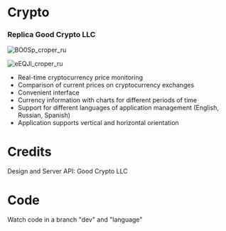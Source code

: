 # Crypto
### Replica Good Crypto LLC

![BO0Sp_croper_ru](https://user-images.githubusercontent.com/32749258/63184579-51022800-c060-11e9-9ba1-9e9c1fa3aee7.jpeg)

![eEQJl_croper_ru](https://user-images.githubusercontent.com/32749258/63184580-519abe80-c060-11e9-88cf-fbc19ec43141.jpeg)


* Real-time cryptocurrency price monitoring
* Comparison of current prices on cryptocurrency exchanges
* Convenient interface
* Currency information with charts for different periods of time
* Support for different languages of application management (English, Russian, Spanish)
* Application supports vertical and horizontal orientation

# Credits 
Design and Server API: Good Crypto LLC

# Code
Watch code in a branch "dev" and "language"

